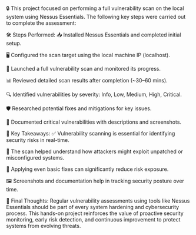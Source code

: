 🔒 This project focused on performing a full vulnerability scan on the local system using Nessus Essentials. The following key steps were carried out to complete the assessment:

🛠️ Steps Performed:
📥 Installed Nessus Essentials and completed initial setup.

🖥️ Configured the scan target using the local machine IP (localhost).

🚀 Launched a full vulnerability scan and monitored its progress.

📊 Reviewed detailed scan results after completion (~30–60 mins).

🔍 Identified vulnerabilities by severity: Info, Low, Medium, High, Critical.

🛡️ Researched potential fixes and mitigations for key issues.

📝 Documented critical vulnerabilities with descriptions and screenshots.

📌 Key Takeaways:
✅ Vulnerability scanning is essential for identifying security risks in real-time.

🧠 The scan helped understand how attackers might exploit unpatched or misconfigured systems.

🔧 Applying even basic fixes can significantly reduce risk exposure.

🖼️ Screenshots and documentation help in tracking security posture over time.

🔐 Final Thoughts:
Regular vulnerability assessments using tools like Nessus Essentials should be part of every system hardening and cybersecurity process. This hands-on project reinforces the value of proactive security monitoring, early risk detection, and continuous improvement to protect systems from evolving threats.

